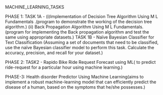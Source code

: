 MACHINE_LEARNING_TASKS


PHASE 1:
TASK 1A - 
(i)Implementation of Decision Tree Algorithm Using M L Fundamentals  .(program to demonstrate the working of the decision tree algorithm.)
(ii) Back Propagation Algorithm Using M L Fundamentals.(program for implementing the Back propagation algorithm and test the same using appropriate datasets.)
TASK 1B - Naïve Bayesian Classifier for Text Classification
(Assuming a set of documents that need to be classified, use the naïve Bayesian classifier model to perform this task. Calculate the accuracy, precision, and recall for your dataset.)


PHASE 2:
TASK2 - Rapido Bike Ride Request Forecast using ML( to predict ride-request for a particular hour using machine learning.)


PHASE-3:
Health disorder Predictor Using Machine Learning(aims to implement a robust machine-learning model that can efficiently predict the disease of a human, based on the symptoms that he/she possesses.)
